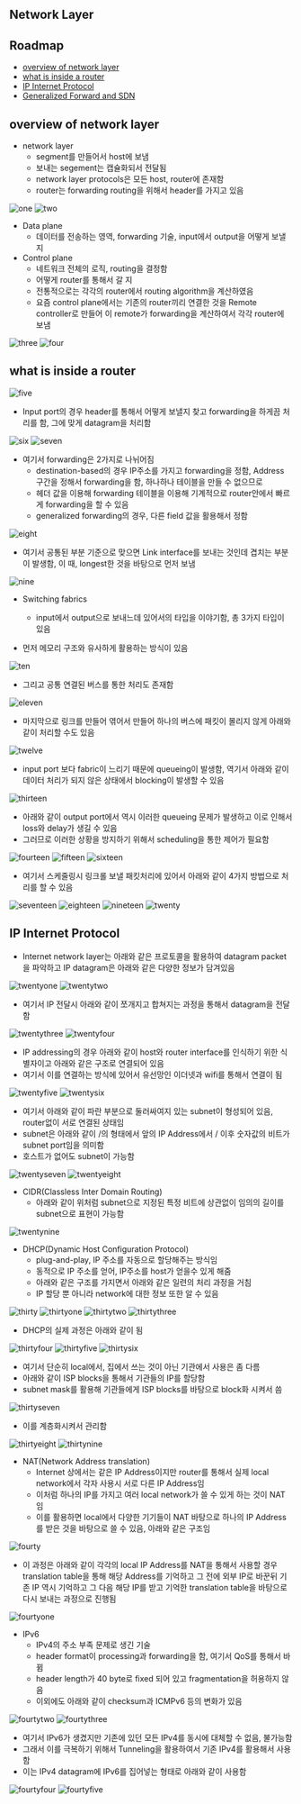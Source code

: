 ## Network Layer

## Roadmap
- [overview of network layer](#overview-of-network-layer)
- [what is inside a router](#what-is-inside-a-router)
- [IP Internet Protocol](#IP-Internet-Protocol)
- [Generalized Forward and SDN](#Generalized-Forward-and-SDN)

## overview of network layer
- network layer
	- segment를 만들어서 host에 보냄
	- 보내는 segement는 캡슐화되서 전달됨
	- network layer protocols은 모든 host, router에 존재함
	- router는 forwarding routing을 위해서 header를 가지고 있음

![one](/img/Network/Networklayer/one.png)
![two](/img/Network/Networklayer/two.png)

- Data plane
	- 데이터를 전송하는 영역, forwarding 기술, input에서 output을 어떻게 보낼지
- Control plane
	- 네트워크 전체의 로직, routing을 결정함
	- 어떻게 router를 통해서 갈 지
	- 전통적으로는 각각의 router에서 routing algorithm을 계산하였음 
	- 요즘 control plane에서는 기존의 router끼리 연결한 것을 Remote controller로 만들어 이 remote가 forwarding을 계산하여서 각각 router에 보냄

![three](/img/Network/Networklayer/three.png)
![four](/img/Network/Networklayer/four.png)

## what is inside a router
![five](/img/Network/Networklayer/five.png)

- Input port의 경우 header를 통해서 어떻게 보낼지 찾고 forwarding을 하게끔 처리를 함, 그에 맞게 datagram을 처리함

![six](/img/Network/Networklayer/six.png)
![seven](/img/Network/Networklayer/seven.png)

- 여기서 forwarding은 2가지로 나뉘어짐
	- destination-based의 경우 IP주소를 가지고 forwarding을 정함, Address 구간을 정해서 forwarding을 함, 하나하나 테이블을 만들 수 없으므로
	- 헤더 값을 이용해 forwarding 테이블을 이용해 기계적으로 router안에서 빠르게 forwarding을 할 수 있음 
	- generalized forwarding의 경우, 다른 field 값을 활용해서 정함

![eight](/img/Network/Networklayer/eight.png)

- 여기서 공통된 부분 기준으로 맞으면 Link interface를 보내는 것인데 겹치는 부분이 발생함, 이 때, longest한 것을 바탕으로 먼저 보냄

![nine](/img/Network/Networklayer/nine.png)

- Switching fabrics
	- input에서 output으로 보내느데 있어서의 타입을 이야기함, 총 3가지 타입이 있음

- 먼저 메모리 구조와 유사하게 활용하는 방식이 있음

![ten](/img/Network/Networklayer/ten.png)

- 그리고 공통 연결된 버스를 통한 처리도 존재함

![eleven](/img/Network/Networklayer/eleven.png)

- 마지막으로 링크를 만들어 엮어서 만들어 하나의 버스에 패킷이 몰리지 않게 아래와 같이 처리할 수도 있음

![twelve](/img/Network/Networklayer/twelve.png)

- input port 보다 fabric이 느리기 때문에 queueing이 발생함, 역기서 아래와 같이 데이터 처리가 되지 않은 상태에서 blocking이 발생할 수 있음

![thirteen](/img/Network/Networklayer/thirteen.png)

- 아래와 같이 output port에서 역시 이러한 queueing 문제가 발생하고 이로 인해서 loss와 delay가 생길 수 있음
- 그러므로 이러한 상황을 방지하기 위해서 scheduling을 통한 제어가 필요함

![fourteen](/img/Network/Networklayer/fourteen.png)
![fifteen](/img/Network/Networklayer/fifteen.png)
![sixteen](/img/Network/Networklayer/sixteen.png)

- 여기서 스케줄링시 링크롤 보낼 패킷처리에 있어서 아래와 같이 4가지 방법으로 처리를 할 수 있음

![seventeen](/img/Network/Networklayer/seventeen.png)
![eighteen](/img/Network/Networklayer/eighteen.png)
![nineteen](/img/Network/Networklayer/nineteen.png)
![twenty](/img/Network/Networklayer/twenty.png)

## IP Internet Protocol
- Internet network layer는 아래와 같은 프로토콜을 활용하여 datagram packet을 파악하고 IP datagram은 아래와 같은 다양한 정보가 담겨있음

![twentyone](/img/Network/Networklayer/twentyone.png)
![twentytwo](/img/Network/Networklayer/twentytwo.png)

- 여기서 IP 전달시 아래와 같이 쪼개지고 합쳐지는 과정을 통해서 datagram을 전달함

![twentythree](/img/Network/Networklayer/twentythree.png)
![twentyfour](/img/Network/Networklayer/twentyfour.png)

- IP addressing의 경우 아래와 같이 host와 router interface를 인식하기 위한 식별자이고 아래와 같은 구조로 연결되어 있음
- 여기서 이를 연결하는 방식에 있어서 유선망인 이더넷과 wifi를 통해서 연결이 됨

![twentyfive](/img/Network/Networklayer/twentyfive.png)
![twentysix](/img/Network/Networklayer/twentysix.png)

- 여기서 아래와 같이 파란 부분으로 둘러싸여지 있는 subnet이 형성되어 있음, router없이 서로 연결된 상태임
- subnet은 아래와 같이 /의 형태에서 앞의 IP Address에서 / 이후 숫자값의 비트가 subnet port임을 의미함
- 호스트가 없어도 subnet이 가능함

![twentyseven](/img/Network/Networklayer/twentyseven.png)
![twentyeight](/img/Network/Networklayer/twentyeight.png)

- CIDR(Classless Inter Domain Routing)
	- 아래와 같이 위처럼 subnet으로 지정된 특정 비트에 상관없이 임의의 길이를 subnet으로 표현이 가능함
	
![twentynine](/img/Network/Networklayer/twentynine.png)

- DHCP(Dynamic Host Configuration Protocol)
	- plug-and-play, IP 주소를 자동으로 할당해주는 방식임
	- 동적으로 IP 주소를 얻어, IP주소를 host가 얻을수 있게 해줌
	- 아래와 같은 구조를 가지면서 아래와 같은 일련의 처리 과정을 거침
	- IP 할당 뿐 아니라 network에 대한 정보 또한 알 수 있음

![thirty](/img/Network/Networklayer/thirty.png)
![thirtyone](/img/Network/Networklayer/thirtyone.png)
![thirtytwo](/img/Network/Networklayer/thirtytwo.png)
![thirtythree](/img/Network/Networklayer/thirtythree.png)

- DHCP의 실제 과정은 아래와 같이 됨

![thirtyfour](/img/Network/Networklayer/thirtyfour.png)
![thirtyfive](/img/Network/Networklayer/thirtyfive.png)
![thirtysix](/img/Network/Networklayer/thirtysix.png)

- 여기서 단순히 local에서, 집에서 쓰는 것이 아닌 기관에서 사용은 좀 다름
- 아래와 같이 ISP blocks을 통해서 기관들의 IP를 할당함
- subnet mask를 활용해 기관들에게 ISP blocks를 바탕으로 block화 시켜서 씀

![thirtyseven](/img/Network/Networklayer/thirtyseven.png)

- 이를 계층화시켜서 관리함

![thirtyeight](/img/Network/Networklayer/thirtyeight.png)
![thirtynine](/img/Network/Networklayer/thirtynine.png)

- NAT(Network Address translation)
	- Internet 상에서는 같은 IP Address이지만 router를 통해서 실제 local network에서 각자 사용시 서로 다른 IP Address임
	- 이처럼 하나의 IP를 가지고 여러 local network가 쓸 수 있게 하는 것이 NAT임
	- 이를 활용하면 local에서 다양한 기기들이 NAT 바탕으로 하나의 IP Address를 받은 것을 바탕으로 쓸 수 있음, 아래와 같은 구조임

![fourty](/img/Network/Networklayer/fourty.png)

- 이 과정은 아래와 같이 각각의 local IP Address를 NAT을 통해서 사용할 경우 translation table을 통해 해당 Address를 기억하고 그 전에 외부 IP로 바꾼뒤 기존 IP 역시 기억하고 그 다음 해당 IP를 받고 기억한 translation table을 바탕으로 다시 보내는 과정으로 진행됨

![fourtyone](/img/Network/Networklayer/fourtyone.png)

- IPv6
	- IPv4의 주소 부족 문제로 생긴 기술
	- header format이 processing과 forwarding을 함, 여기서 QoS를 통해서 바뀜 
	- header length가 40 byte로 fixed 되어 있고 fragmentation을 허용하지 않음
	- 이외에도 아래와 같이 checksum과 ICMPv6 등의 변화가 있음

![fourtytwo](/img/Network/Networklayer/fourtytwo.png)
![fourtythree](/img/Network/Networklayer/fourtythree.png)

- 여기서 IPv6가 생겼지만 기존에 있던 모든 IPv4를 동시에 대체할 수 없음, 불가능함
- 그래서 이를 극복하기 위해서 Tunneling을 활용하여서 기존 IPv4를 활용해서 사용함
- 이는 IPv4 datagram에 IPv6를 집어넣는 형태로 아래와 같이 사용함


![fourtyfour](/img/Network/Networklayer/fourtyfour.png)
![fourtyfive](/img/Network/Networklayer/fourtyfive.png)